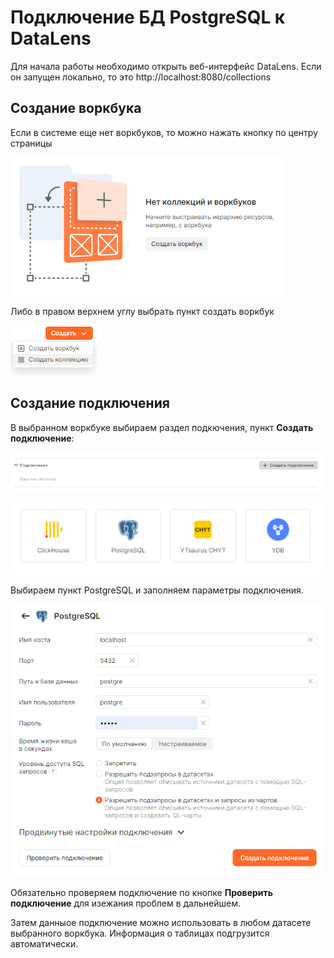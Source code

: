 # Подключение БД PostgreSQL к DataLens

Для начала работы необходимо открыть веб-интерфейс DataLens. Если он запущен локально, то это http://localhost:8080/collections

## Создание воркбука

Если в системе еще нет воркбуков, то можно нажать кнопку по центру страницы

![Новый воркбук](image/wb_new.png)

Либо в правом верхнем углу выбрать пункт создать воркбук

![Создать воркбук](image/wb_create.png)

## Создание подключения

В выбранном воркбуке выбираем раздел подкючения, пункт **Создать подключение**:

![Создать подключение](image/conn_new.png)

![Тип подключения](image/conn_type.png)

Выбираем пункт PostgreSQL и заполняем параметры подключения.

![Параметры подключения](image/conn_params.png)

Обязательно проверяем подключение по кнопке **Проверить подключение** для изежания проблем в дальнейшем.

Затем данныое подключение можно использовать в любом датасете выбранного воркбука. Информация о таблицах подгрузится автоматически.